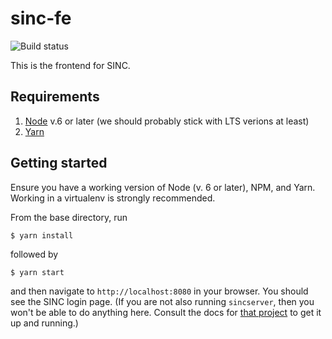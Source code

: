 # sinc-fe
![Build status](https://travis-ci.org/sdob/sincfe.svg)

This is the frontend for SINC.

## Requirements

1. [Node](https://nodejs.org/en/) v.6 or later (we should probably stick with LTS verions at least)
1. [Yarn](https://yarnpkg.com/)

## Getting started

Ensure you have a working version
of Node (v. 6 or later), NPM,
and Yarn.
Working in a virtualenv is strongly
recommended.

From the base directory, run

    $ yarn install

followed by

    $ yarn start

and then navigate to `http://localhost:8080` in your
browser. You should see the SINC login page.
(If you are not also running `sincserver`,
then you won't be able to do anything here.
Consult the docs for [that project](https://github.com/sdob/sincserver) to
get it up and running.)

